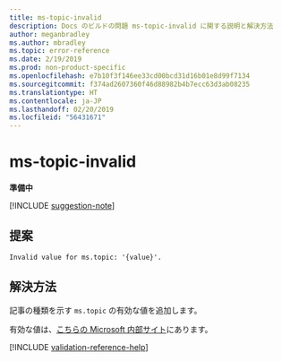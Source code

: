 ```yaml
---
title: ms-topic-invalid
description: Docs のビルドの問題 ms-topic-invalid に関する説明と解決方法
author: meganbradley
ms.author: mbradley
ms.topic: error-reference
ms.date: 2/19/2019
ms.prod: non-product-specific
ms.openlocfilehash: e7b10f3f146ee33cd00bcd31d16b01e8d99f7134
ms.sourcegitcommit: f374ad2607360f46d88982b4b7ecc63d3ab08235
ms.translationtype: HT
ms.contentlocale: ja-JP
ms.lasthandoff: 02/20/2019
ms.locfileid: "56431671"
---
```

# <a name="ms-topic-invalid"></a>ms-topic-invalid

**準備中**

[!INCLUDE [suggestion-note](includes/suggestion-note.md)]

## <a name="suggestion"></a>提案

`Invalid value for ms.topic: '{value}'.`

## <a name="resolution"></a>解決方法

記事の種類を示す `ms.topic` の有効な値を追加します。

有効な値は、[こちらの Microsoft 内部サイト](https://docsmetadatatool.azurewebsites.net/whitelists)にあります。

<!--make sure to add this file to your includes folder and verify the path-->
[!INCLUDE [validation-reference-help](includes/validation-reference-help.md)]

